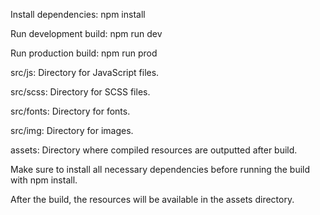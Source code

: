 Install dependencies: npm install

Run development build: npm run dev

Run production build: npm run prod

src/js: Directory for JavaScript files.

src/scss: Directory for SCSS files.

src/fonts: Directory for fonts.

src/img: Directory for images.

assets: Directory where compiled resources are outputted after build.

Make sure to install all necessary dependencies before running the build with npm install.

After the build, the resources will be available in the assets directory.

